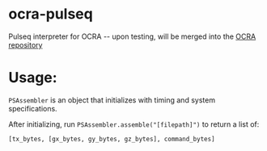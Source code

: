 # ocra-pulseq
Pulseq interpreter for OCRA -- upon testing, will be merged into the [OCRA repository](https://github.com/OpenMRI/ocra)

# Usage:
`PSAssembler` is an object that initializes with timing and system specifications.

After initializing, run `PSAssembler.assemble("[filepath]")` to return a list of:

`[tx_bytes, [gx_bytes, gy_bytes, gz_bytes], command_bytes]`
